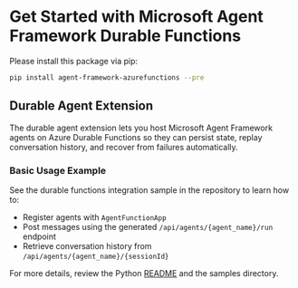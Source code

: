 # Get Started with Microsoft Agent Framework Durable Functions

Please install this package via pip:

```bash
pip install agent-framework-azurefunctions --pre
```

## Durable Agent Extension

The durable agent extension lets you host Microsoft Agent Framework agents on Azure Durable Functions so they can persist state, replay conversation history, and recover from failures automatically.

### Basic Usage Example

See the durable functions integration sample in the repository to learn how to:

- Register agents with `AgentFunctionApp`
- Post messages using the generated `/api/agents/{agent_name}/run` endpoint
- Retrieve conversation history from `/api/agents/{agent_name}/{sessionId}`

For more details, review the Python [README](https://github.com/microsoft/agent-framework/tree/main/python/README.md) and the samples directory.
